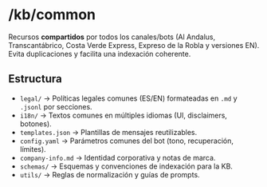 # /kb/common

Recursos **compartidos** por todos los canales/bots (Al Andalus, Transcantábrico, Costa Verde Express, Expreso de la Robla y versiones EN).  
Evita duplicaciones y facilita una indexación coherente.

## Estructura
- `legal/` → Políticas legales comunes (ES/EN) formateadas en `.md` y `.jsonl` por secciones.
- `i18n/` → Textos comunes en múltiples idiomas (UI, disclaimers, botones).
- `templates.json` → Plantillas de mensajes reutilizables.
- `config.yaml` → Parámetros comunes del bot (tono, recuperación, límites).
- `company-info.md` → Identidad corporativa y notas de marca.
- `schemas/` → Esquemas y convenciones de indexación para la KB.
- `utils/` → Reglas de normalización y guías de prompts.